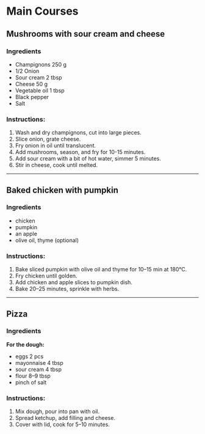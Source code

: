 # Main Courses

## Mushrooms with sour cream and cheese
### Ingredients
- Champignons 250 g
- 1/2 Onion
- Sour cream 2 tbsp
- Cheese 50 g
- Vegetable oil 1 tbsp
- Black pepper
- Salt

### Instructions: 
1. Wash and dry champignons, cut into large pieces.  
2. Slice onion, grate cheese.  
3. Fry onion in oil until translucent.  
4. Add mushrooms, season, and fry for 10-15 minutes.  
5. Add sour cream with a bit of hot water, simmer 5 minutes.  
6. Stir in cheese, cook until melted.  

---

## Baked chicken with pumpkin
### Ingredients
- chicken
- pumpkin
- an apple
- olive oil, thyme (optional)

### Instructions:
1. Bake sliced pumpkin with olive oil and thyme for 10–15 min at 180°C.  
2. Fry chicken until golden.  
3. Add chicken and apple slices to pumpkin dish.  
4. Bake 20–25 minutes, sprinkle with herbs.  

---

## Pizza
### Ingredients
**For the dough:**  
- eggs 2 pcs  
- mayonnaise 4 tbsp  
- sour cream 4 tbsp  
- flour 8–9 tbsp  
- pinch of salt  

### Instructions:
1. Mix dough, pour into pan with oil.  
2. Spread ketchup, add filling and cheese.  
3. Cover with lid, cook for 5–10 minutes.  
